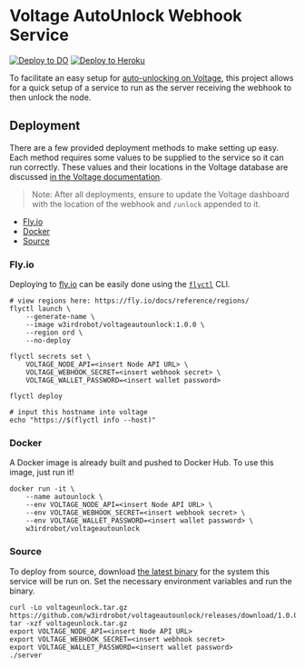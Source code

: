 # Voltage AutoUnlock Webhook Service

[![Deploy to DO](https://www.deploytodo.com/do-btn-white-ghost.svg)](https://cloud.digitalocean.com/apps/new?repo=https://github.com/w3irdrobot/voltageautounlock/tree/master&refcode=0b3c9298b62d)
[![Deploy to Heroku](https://www.herokucdn.com/deploy/button.svg)](https://heroku.com/deploy?template=https://github.com/w3irdrobot/voltageautounlock/tree/master)

To facilitate an easy setup for [auto-unlocking on Voltage](https://docs.voltage.cloud/lightning-nodes/webhooks#example-automatic-unlock), this project allows for a quick setup of a service to run as the server receiving the webhook to then unlock the node.

## Deployment

There are a few provided deployment methods to make setting up easy. Each method requires some values to be supplied to the service so it can run correctly. These values and their locations in the Voltage database are discussed [in the Voltage documentation](https://docs.voltage.cloud/lightning-nodes/webhooks#example-automatic-unlock).

> Note: After all deployments, ensure to update the Voltage dashboard with the location of the webhook and `/unlock` appended to it.

- [Fly.io](#flyio)
- [Docker](#docker)
- [Source](#source)

### Fly.io

Deploying to [fly.io](https://fly.io/) can be easily done using the [`flyctl`](https://fly.io/docs/flyctl/installing/) CLI.

```shell
# view regions here: https://fly.io/docs/reference/regions/
flyctl launch \
    --generate-name \
    --image w3irdrobot/voltageautounlock:1.0.0 \
    --region ord \
    --no-deploy

flyctl secrets set \
    VOLTAGE_NODE_API=<insert Node API URL> \
    VOLTAGE_WEBHOOK_SECRET=<insert webhook secret> \
    VOLTAGE_WALLET_PASSWORD=<insert wallet password>

flyctl deploy

# input this hostname into voltage
echo "https://$(flyctl info --host)"
```

### Docker

A Docker image is already built and pushed to Docker Hub. To use this image, just run it!

```shell
docker run -it \
    --name autounlock \
    --env VOLTAGE_NODE_API=<insert Node API URL> \
    --env VOLTAGE_WEBHOOK_SECRET=<insert webhook secret> \
    --env VOLTAGE_WALLET_PASSWORD=<insert wallet password> \
    w3irdrobot/voltageautounlock
```

### Source

To deploy from source, download [the latest binary](https://github.com/w3irdrobot/voltageautounlock/releases/latest) for the system this service will be run on. Set the necessary environment variables and run the binary.

```shell
curl -Lo voltageunlock.tar.gz https://github.com/w3irdrobot/voltageautounlock/releases/download/1.0.0/voltageautounlock_1.0.0_linux_amd64.tar.gz
tar -xzf voltageunlock.tar.gz
export VOLTAGE_NODE_API=<insert Node API URL>
export VOLTAGE_WEBHOOK_SECRET=<insert webhook secret>
export VOLTAGE_WALLET_PASSWORD=<insert wallet password>
./server
```

